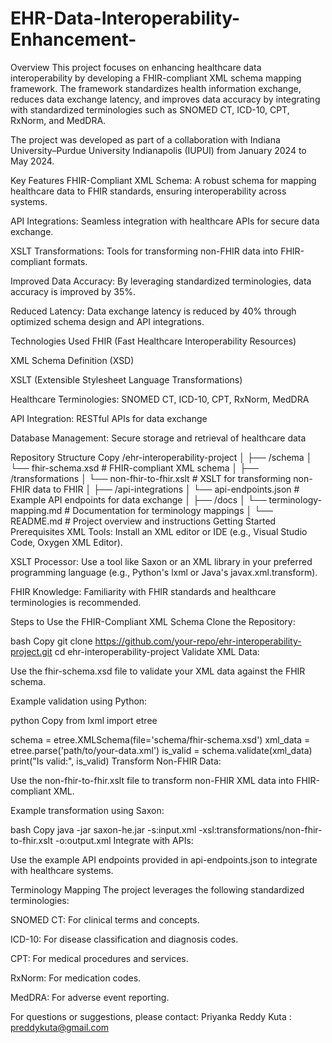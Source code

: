 # EHR-Data-Interoperability-Enhancement-
Overview
This project focuses on enhancing healthcare data interoperability by developing a FHIR-compliant XML schema mapping framework. The framework standardizes health information exchange, reduces data exchange latency, and improves data accuracy by integrating with standardized terminologies such as SNOMED CT, ICD-10, CPT, RxNorm, and MedDRA.

The project was developed as part of a collaboration with Indiana University–Purdue University Indianapolis (IUPUI) from January 2024 to May 2024.

Key Features
FHIR-Compliant XML Schema: A robust schema for mapping healthcare data to FHIR standards, ensuring interoperability across systems.

API Integrations: Seamless integration with healthcare APIs for secure data exchange.

XSLT Transformations: Tools for transforming non-FHIR data into FHIR-compliant formats.

Improved Data Accuracy: By leveraging standardized terminologies, data accuracy is improved by 35%.

Reduced Latency: Data exchange latency is reduced by 40% through optimized schema design and API integrations.

Technologies Used
FHIR (Fast Healthcare Interoperability Resources)

XML Schema Definition (XSD)

XSLT (Extensible Stylesheet Language Transformations)

Healthcare Terminologies: SNOMED CT, ICD-10, CPT, RxNorm, MedDRA

API Integration: RESTful APIs for data exchange

Database Management: Secure storage and retrieval of healthcare data

Repository Structure
Copy
/ehr-interoperability-project
│
├── /schema
│   └── fhir-schema.xsd              # FHIR-compliant XML schema
│
├── /transformations
│   └── non-fhir-to-fhir.xslt        # XSLT for transforming non-FHIR data to FHIR
│
├── /api-integrations
│   └── api-endpoints.json           # Example API endpoints for data exchange
│
├── /docs
│   └── terminology-mapping.md       # Documentation for terminology mappings
│
└── README.md                        # Project overview and instructions
Getting Started
Prerequisites
XML Tools: Install an XML editor or IDE (e.g., Visual Studio Code, Oxygen XML Editor).

XSLT Processor: Use a tool like Saxon or an XML library in your preferred programming language (e.g., Python's lxml or Java's javax.xml.transform).

FHIR Knowledge: Familiarity with FHIR standards and healthcare terminologies is recommended.

Steps to Use the FHIR-Compliant XML Schema
Clone the Repository:

bash
Copy
git clone https://github.com/your-repo/ehr-interoperability-project.git
cd ehr-interoperability-project
Validate XML Data:

Use the fhir-schema.xsd file to validate your XML data against the FHIR schema.

Example validation using Python:

python
Copy
from lxml import etree

schema = etree.XMLSchema(file='schema/fhir-schema.xsd')
xml_data = etree.parse('path/to/your-data.xml')
is_valid = schema.validate(xml_data)
print("Is valid:", is_valid)
Transform Non-FHIR Data:

Use the non-fhir-to-fhir.xslt file to transform non-FHIR XML data into FHIR-compliant XML.

Example transformation using Saxon:

bash
Copy
java -jar saxon-he.jar -s:input.xml -xsl:transformations/non-fhir-to-fhir.xslt -o:output.xml
Integrate with APIs:

Use the example API endpoints provided in api-endpoints.json to integrate with healthcare systems.

Terminology Mapping
The project leverages the following standardized terminologies:

SNOMED CT: For clinical terms and concepts.

ICD-10: For disease classification and diagnosis codes.

CPT: For medical procedures and services.

RxNorm: For medication codes.

MedDRA: For adverse event reporting.


For questions or suggestions, please contact:
Priyanka Reddy Kuta : preddykuta@gmail.com
